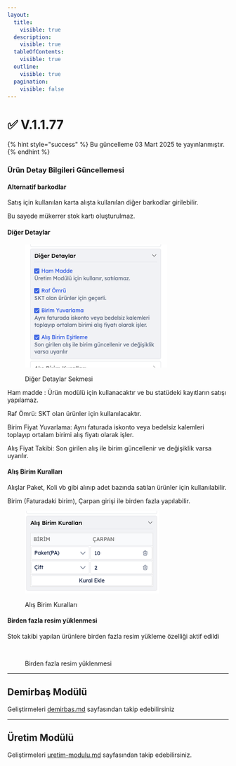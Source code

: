 ```yaml
---
layout:
  title:
    visible: true
  description:
    visible: true
  tableOfContents:
    visible: true
  outline:
    visible: true
  pagination:
    visible: false
---
```


# ✅ V.1.1.77

{% hint style="success" %}
Bu güncelleme 03 Mart 2025 te yayınlanmıştır.
{% endhint %}

### Ürün Detay Bilgileri Güncellemesi

#### Alternatif barkodlar

Satış için kullanılan karta alışta kullanılan diğer barkodlar girilebilir.

Bu sayede mükerrer stok kartı oluşturulmaz.

#### Diğer Detaylar

<div align="left"><figure><img src="../../.gitbook/assets/Ekran Resmi 2025-02-27 19.23.31.png" alt=""><figcaption><p>Diğer Detaylar Sekmesi</p></figcaption></figure></div>

Ham madde : Ürün modülü için kullanacaktır ve bu statüdeki kayıtların satışı yapılamaz.

Raf Ömrü: SKT olan ürünler için kullanılacaktır.

Birim Fiyat Yuvarlama: Aynı faturada iskonto veya bedelsiz kalemleri toplayıp ortalam birimi alış fiyatı olarak işler.

Alış Fiyat Takibi: Son girilen alış ile birim güncellenir ve değişiklik varsa uyarılır.

#### Alış Birim Kuralları

Alışlar Paket, Koli vb gibi alınıp adet bazında satılan ürünler için kullanılabilir.

Birim (Faturadaki birim), Çarpan girişi ile birden fazla yapılabilir.

<div align="left"><figure><img src="../../.gitbook/assets/Ekran Resmi 2025-02-27 19.24.16.png" alt=""><figcaption><p>Alış Birim Kuralları</p></figcaption></figure></div>

#### Birden fazla resim yüklenmesi&#x20;

Stok takibi yapılan ürünlere birden fazla resim yükleme özelliği aktif edildi



<div align="left"><figure><img src="https://files.gitbook.com/v0/b/gitbook-x-prod.appspot.com/o/spaces%2FgCSquaq2tE4wby6sNr2A%2Fuploads%2F0FkdPOcpei5eoiwF3kho%2FEkran%20Resmi%202025-02-27%2019.11.34.png?alt=media&#x26;token=3f75892b-8b3c-4d80-ad5c-20ef88e73a0d" alt="" width="563"><figcaption><p>Birden fazla resim yüklenmesi</p></figcaption></figure></div>

***

## Demirbaş Modülü

Geliştirmeleri [demirbas.md](../workspace/demirbas.md "mention") sayfasından takip edebilirsiniz



***

## Üretim Modülü

Geliştirmeleri [uretim-modulu.md](../workspace/uretim-modulu.md "mention") sayfasından takip edebilirsiniz.

